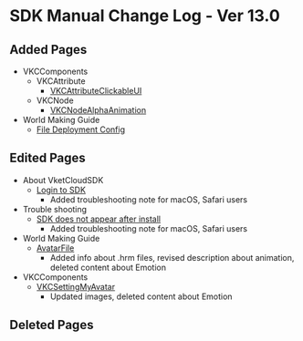# SDK Manual Change Log - Ver 13.0

## Added Pages

- VKCComponents
  - VKCAttribute
    - [VKCAttributeClickableUI](https://vrhikky.github.io/VketCloudSDK_Documents/13.0/en/VKCComponents/VKCAttribute/VKCAttributeClickableUI.html)
  - VKCNode
    - [VKCNodeAlphaAnimation](https://vrhikky.github.io/VketCloudSDK_Documents/13.0/en/VKCComponents/VKCNode/VKCNodeAlphaAnimation.html)
- World Making Guide
  - [File Deployment Config](https://vrhikky.github.io/VketCloudSDK_Documents/13.0/en/WorldMakingGuide/FileDeploymentConfig.html)

## Edited Pages

- About VketCloudSDK
  - [Login to SDK](https://vrhikky.github.io/VketCloudSDK_Documents/13.0/en/AboutVketCloudSDK/LoginSDK.html)
    - Added troubleshooting note for macOS, Safari users
- Trouble shooting
  - [SDK does not appear after install](https://vrhikky.github.io/VketCloudSDK_Documents/13.0/en/troubleshooting/InstallingDeeplink.html)
    - Added troubleshooting note for macOS, Safari users
- World Making Guide
  - [AvatarFile](https://vrhikky.github.io/VketCloudSDK_Documents/13.0/en/WorldMakingGuide/AvatarFile.html)
    - Added info about .hrm files, revised description about animation, deleted content about Emotion
- VKCComponents
  - [VKCSettingMyAvatar](https://vrhikky.github.io/VketCloudSDK_Documents/13.0/en/VketCloudSettings/MyAvatarSettings.html)
    - Updated images, deleted content about Emotion

## Deleted Pages
